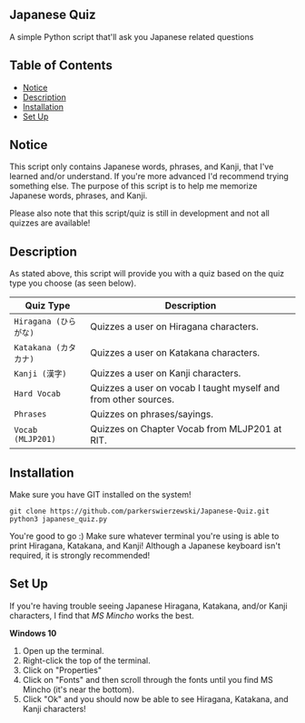 ﻿Japanese Quiz
---------
A simple Python script that'll ask you Japanese related questions

## Table of Contents
 - [Notice](#notice)
 - [Description](#description)
 - [Installation](#installation)
 - [Set Up](#set-up)

## Notice
This script only contains Japanese words, phrases, and Kanji, that I've learned and/or
understand. If you're more advanced I'd recommend trying something else. The purpose of
this script is to help me memorize Japanese words, phrases, and Kanji.

Please also note that this script/quiz is still in development and not all quizzes are available!

## Description
As stated above, this script will provide you with a quiz based on the quiz type you choose
(as seen below).

| Quiz Type         | Description |
| ---               | ---         |
| `Hiragana (ひらがな)`	      | Quizzes a user on Hiragana characters. |
| `Katakana (カタカナ)`        | Quizzes a user on Katakana characters. |
| `Kanji (漢字)`           | Quizzes a user on Kanji characters. |
| `Hard Vocab`      | Quizzes a user on vocab I taught myself and from other sources. |
| `Phrases`         | Quizzes on phrases/sayings. |
| `Vocab (MLJP201)` | Quizzes on Chapter Vocab from MLJP201 at RIT.  |

## Installation
Make sure you have GIT installed on the system!
```
git clone https://github.com/parkerswierzewski/Japanese-Quiz.git
python3 japanese_quiz.py
```
You're good to go :)
Make sure whatever terminal you're using is able to print Hiragana, Katakana, and Kanji!
Although a Japanese keyboard isn't required, it is strongly recommended!

## Set Up
If you're having trouble seeing Japanese Hiragana, Katakana, and/or Kanji characters,
I find that *MS Mincho* works the best.

**Windows 10**
1. Open up the terminal.
2. Right-click the top of the terminal.
3. Click on "Properties"
4. Click on "Fonts" and then scroll through the fonts until you find MS Mincho (it's near the bottom).
5. Click "Ok" and you should now be able to see Hiragana, Katakana, and Kanji characters!
